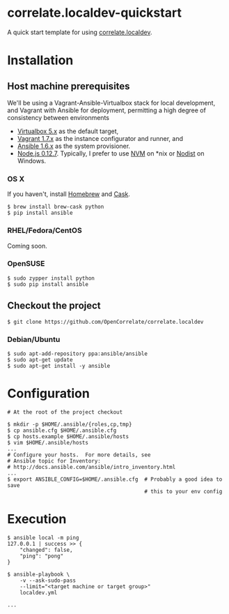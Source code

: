 # correlate.localdev-quickstart

A quick start template for using [correlate.localdev](https://github.com/OpenCorrelate/correlate.localdev).


# Installation

## Host machine prerequisites

We'll be using a Vagrant-Ansible-Virtualbox stack for local development, and Vagrant with Ansible for deployment, permitting a high degree of consistency between environments

* [Virtualbox 5.x](https://www.virtualbox.org/) as the default target, 
* [Vagrant 1.7.x](https://www.vagrantup.com) as the instance configurator and runner, and 
* [Ansible 1.6.x](https://github.com/ansible/ansible) as the system provisioner. 
* [Node.js 0.12.7](https://nodejs.org/en/).  Typically, I prefer to use [NVM](https://github.com/creationix/nvm) on \*nix or [Nodist](https://github.com/marcelklehr/nodist) on Windows.

### OS X

If you haven't, install [Homebrew](http://brew.sh/) and [Cask](http://caskroom.io/).   

```
$ brew install brew-cask python
$ pip install ansible
```

### RHEL/Fedora/CentOS

Coming soon.

### OpenSUSE

```
$ sudo zypper install python
$ sudo pip install ansible
```

## Checkout the project

```
$ git clone https://github.com/OpenCorrelate/correlate.localdev
```


### Debian/Ubuntu

```
$ sudo apt-add-repository ppa:ansible/ansible
$ sudo apt-get update
$ sudo apt-get install -y ansible
```


# Configuration

```
# At the root of the project checkout

$ mkdir -p $HOME/.ansible/{roles,cp,tmp}
$ cp ansible.cfg $HOME/.ansible.cfg
$ cp hosts.example $HOME/.ansible/hosts
$ vim $HOME/.ansible/hosts
...
# Configure your hosts.  For more details, see
# Ansible topic for Inventory:
# http://docs.ansible.com/ansible/intro_inventory.html
...
$ export ANSIBLE_CONFIG=$HOME/.ansible.cfg  # Probably a good idea to save
                                            # this to your env config

```

# Execution

```
$ ansible local -m ping 
127.0.0.1 | success >> {
    "changed": false,
    "ping": "pong"
}

$ ansible-playbook \
    -v --ask-sudo-pass
    --limit="<target machine or target group>"
    localdev.yml

...

